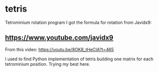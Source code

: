 # tetris
Tetrominium rotation program 
I got the formula for rotation from Javidx9: 
## https://www.youtube.com/javidx9 
From this video: https://youtu.be/8OK8_tHeCIA?t=465 

I used to find Python implementation of tetris building one matrix for each tetrominium position. 
Trying my best here. 

